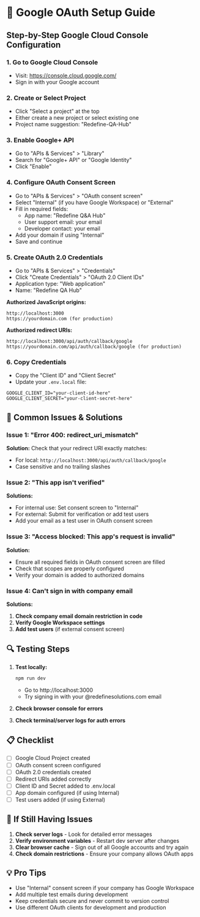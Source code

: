 # 🔐 Google OAuth Setup Guide

## Step-by-Step Google Cloud Console Configuration

### 1. **Go to Google Cloud Console**
   - Visit: https://console.cloud.google.com/
   - Sign in with your Google account

### 2. **Create or Select Project**
   - Click "Select a project" at the top
   - Either create a new project or select existing one
   - Project name suggestion: "Redefine-QA-Hub"

### 3. **Enable Google+ API**
   - Go to "APIs & Services" > "Library"
   - Search for "Google+ API" or "Google Identity"
   - Click "Enable"

### 4. **Configure OAuth Consent Screen**
   - Go to "APIs & Services" > "OAuth consent screen"
   - Select "Internal" (if you have Google Workspace) or "External"
   - Fill in required fields:
     - App name: "Redefine Q&A Hub"
     - User support email: your email
     - Developer contact: your email
   - Add your domain if using "Internal"
   - Save and continue

### 5. **Create OAuth 2.0 Credentials**
   - Go to "APIs & Services" > "Credentials"
   - Click "Create Credentials" > "OAuth 2.0 Client IDs"
   - Application type: "Web application"
   - Name: "Redefine QA Hub"
   
   **Authorized JavaScript origins:**
   ```
   http://localhost:3000
   https://yourdomain.com (for production)
   ```
   
   **Authorized redirect URIs:**
   ```
   http://localhost:3000/api/auth/callback/google
   https://yourdomain.com/api/auth/callback/google (for production)
   ```

### 6. **Copy Credentials**
   - Copy the "Client ID" and "Client Secret"
   - Update your `.env.local` file:
   ```env
   GOOGLE_CLIENT_ID="your-client-id-here"
   GOOGLE_CLIENT_SECRET="your-client-secret-here"
   ```

## 🐛 Common Issues & Solutions

### Issue 1: "Error 400: redirect_uri_mismatch"
**Solution:** Check that your redirect URI exactly matches:
- For local: `http://localhost:3000/api/auth/callback/google`
- Case sensitive and no trailing slashes

### Issue 2: "This app isn't verified"
**Solutions:**
- For internal use: Set consent screen to "Internal" 
- For external: Submit for verification or add test users
- Add your email as a test user in OAuth consent screen

### Issue 3: "Access blocked: This app's request is invalid"
**Solution:** 
- Ensure all required fields in OAuth consent screen are filled
- Check that scopes are properly configured
- Verify your domain is added to authorized domains

### Issue 4: Can't sign in with company email
**Solutions:**
1. **Check company email domain restriction in code**
2. **Verify Google Workspace settings**
3. **Add test users** (if external consent screen)

## 🔍 Testing Steps

1. **Test locally:**
   ```bash
   npm run dev
   ```
   - Go to http://localhost:3000
   - Try signing in with your @redefinesolutions.com email

2. **Check browser console for errors**
3. **Check terminal/server logs for auth errors**

## 📋 Checklist

- [ ] Google Cloud Project created
- [ ] OAuth consent screen configured
- [ ] OAuth 2.0 credentials created
- [ ] Redirect URIs added correctly
- [ ] Client ID and Secret added to .env.local
- [ ] App domain configured (if using Internal)
- [ ] Test users added (if using External)

## 🚨 If Still Having Issues

1. **Check server logs** - Look for detailed error messages
2. **Verify environment variables** - Restart dev server after changes
3. **Clear browser cache** - Sign out of all Google accounts and try again
4. **Check domain restrictions** - Ensure your company allows OAuth apps

## 💡 Pro Tips

- Use "Internal" consent screen if your company has Google Workspace
- Add multiple test emails during development
- Keep credentials secure and never commit to version control
- Use different OAuth clients for development and production
